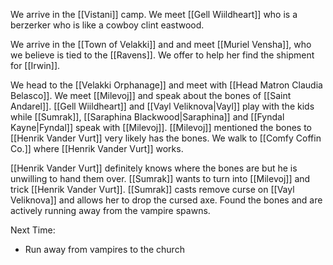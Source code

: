 We arrive in the [[Vistani]] camp. We meet [[Gell Wiildheart]] who is a berzerker who is like a cowboy clint eastwood.

We arrive in the [[Town of Velakki]] and and meet [[Muriel Vensha]], who we believe is tied to the [[Ravens]]. We offer to help her find the shipment for [[Irwin]]. 

We head to the [[Velakki Orphanage]] and meet with [[Head Matron Claudia Belasco]]. We meet [[Milevoj]] and speak about the bones of [[Saint Andarel]]. [[Gell Wiildheart]] and [[Vayl Veliknova|Vayl]] play with the kids while [[Sumrak]], [[Saraphina Blackwood|Saraphina]] and [[Fyndal Kayne|Fyndal]] speak with [[Milevoj]]. [[Milevoj]] mentioned the bones to [[Henrik Vander Vurt]] very likely has the bones. We walk to [[Comfy Coffin Co.]] where [[Henrik Vander Vurt]] works.

[[Henrik Vander Vurt]] definitely knows where the bones are but he is unwilling to hand them over. [[Sumrak]] wants to turn into [[Milevoj]] and trick [[Henrik Vander Vurt]]. [[Sumrak]] casts remove curse on [[Vayl Veliknova]] and allows her to drop the cursed axe. Found the bones and are actively running away from the vampire spawns.

Next Time:
- Run away from vampires to the church